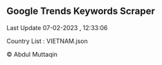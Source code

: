 

## Google Trends Keywords Scraper 
 
Last Update 07-02-2023 , 12:33:06

Country List :
VIETNAM.json



© Abdul Muttaqin 
